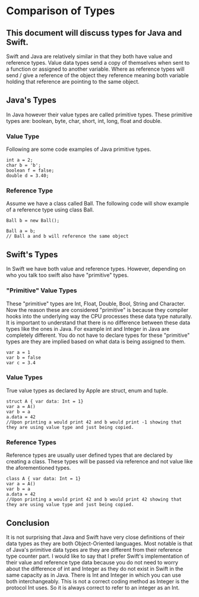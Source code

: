 # Comparison of Types
## This document will discuss types for Java and Swift.
Swift and Java are relatively similar in that they both have value and reference types. Value data types send a copy of themselves when sent to a function or assigned to another variable. Where as reference types will send / give a reference of the object they reference meaning both variable holding that reference are pointing to the same object.

## Java's Types
In Java however their value types are called primitive types. These primitive types are: boolean, byte, char, short, int, long, float and double.
### Value Type
Following are some code examples of Java primitive types.
```
int a = 2;
char b = 'b';
boolean f = false;
double d = 3.40;
```
### Reference Type
Assume we have a class called Ball. The following code will show example of a reference type using class Ball.
```
Ball b = new Ball();

Ball a = b;
// Ball a and b will reference the same object
```
## Swift's Types
In Swift we have both value and reference types. However, depending on who you talk too swift also have "primitive" types.
### "Primitive" Value Types
These "primitive" types are Int, Float, Double, Bool, String and Character. Now the reason these are considered "primitive" is because they compiler hooks into the underlying way the CPU processes these data type naturally. It is important to understand that there is no difference between these data types like the ones in Java. For example int and Integer in Java are completely different. You do not have to declare types for these "primitive" types are they are implied based on what data is being assigned to them.
 
```
var a = 1
var b = false
var c = 3.4
```
### Value Types
True value types as declared by Apple are struct, enum and tuple. 
```
struct A { var data: Int = 1}
var a = A()
var b = a
a.data = 42
//Upon printing a would print 42 and b would print -1 showing that they are using value type and just being copied.
```
### Reference Types
Reference types are usually user defined types that are declared by creating a class. These types will be passed via reference and not value like the aforementioned types.
```
class A { var data: Int = 1}
var a = A()
var b = a
a.data = 42
//Upon printing a would print 42 and b would print 42 showing that they are using value type and just being copied.
```
## Conclusion
It is not surprising that Java and Swift have very close definitions of their data types as they are both Object-Oriented languages. Most notable is that of Java's primitive data types are they are different from their reference type counter part. I would like to say that I prefer Swift's implementation of their value and reference type data because you do not need to worry about the difference of int and Integer as they do not exist in Swift in the same capacity as in Java. There is Int and Integer in which you can use both interchangeably. This is not a correct coding method as Integer is the protocol Int uses. So it is always correct to refer to an integer as an Int.


